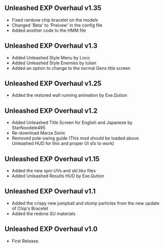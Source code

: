 ## Unleashed EXP Overhaul v1.35
- Fixed rainbow chip bracelet on the models
- Changed 'Beta' to 'Preivew' in the config file
- Added another code to the HMM file 

## Unleashed EXP Overhaul v1.3
- Added Unleashed Style Menu by Loco
- Added Unleashed Style Enemies by Iulian
- Added an option to change to the normal Gens title screen

## Unleashed EXP Overhaul v1.25
- Added the restored wall running animation by Exe.Qution 

## Unleashed EXP Overhaul v1.2
- Added Unleashed Title Screen for English and Japanese by StarNoodele495
- Re-download Marza Sonic 
- Removed pole-swing guide (This mod should be loaded above Unleashed HUD for this and proper UI sfx to work) 

## Unleashed EXP Overhaul v1.15
- Added the new spin UVs and skl.hkx files 
- Added Unleashed Results HUD by Exe.Qution 

## Unleashed EXP Overhaul v1.1
- Added the crispy new jumpball and stomp particles from the new update of Chip's Bracelet
- Added the redone SU materials 

## Unleashed EXP Overhaul v1.0
- First Release. 
